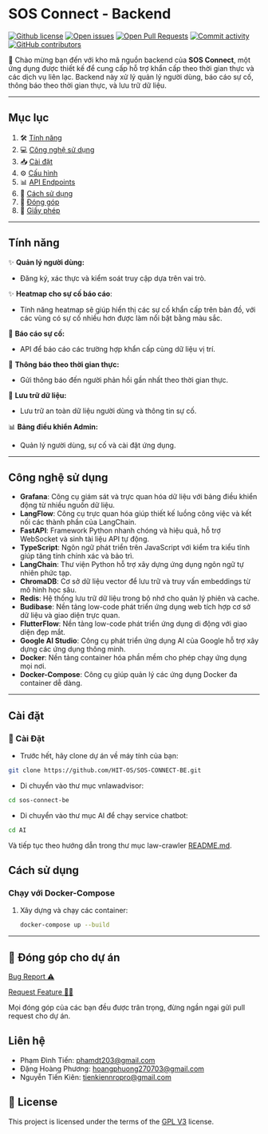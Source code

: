 # SOS Connect - Backend

[![Github license](https://img.shields.io/github/license/CTU-LinguTechies/VN-Law-Advisor.svg 'Github license')](https://github.com/HIT-OS/SOS-CONNECT-BE/blob/main/LICENSE)
[![Open issues](https://img.shields.io/github/issues/CTU-LinguTechies/VN-Law-Advisor.svg 'Open issues')](https://github.com/HIT-OS/SOS-CONNECT-BE/issues)
[![Open Pull Requests](https://img.shields.io/github/issues-pr/CTU-LinguTechies/VN-Law-Advisor.svg 'Open Pull Requests')](https://github.com/HIT-OS/SOS-CONNECT-BE/pulls)
[![Commit activity](https://img.shields.io/github/commit-activity/m/CTU-LinguTechies/VN-Law-Advisor.svg 'Commit activity')](https://github.com/HIT-OS/SOS-CONNECT-BE/graphs/commit-activity)
[![GitHub contributors](https://img.shields.io/github/contributors/CTU-LinguTechies/VN-Law-Advisor.svg 'Github contributors')](https://github.com/HIT-OS/SOS-CONNECT-BE/graphs/contributors)

🎉 Chào mừng bạn đến với kho mã nguồn backend của **SOS Connect**, một ứng dụng được thiết kế để cung cấp hỗ trợ khẩn cấp theo thời gian thực và các dịch vụ liên lạc. Backend này xử lý quản lý người dùng, báo cáo sự cố, thông báo theo thời gian thực, và lưu trữ dữ liệu.

---

## **Mục lục**

1. 🛠️ [Tính năng](#tính-nang)
2. 💻 [Công nghệ sử dụng](#cong-nghe-su-dung)
3. 📥 [Cài đặt](#cai-dat)
4. ⚙️ [Cấu hình](#cau-hinh)
5. 📊 [API Endpoints](#api-endpoints)
6. 🚀 [Cách sử dụng](#cach-su-dung)
7. 🤝 [Đóng góp](#dong-gop)
8. 📜 [Giấy phép](#giay-phep)

---

## **Tính năng**

✨ **Quản lý người dùng:**
  - Đăng ký, xác thực và kiểm soát truy cập dựa trên vai trò.

✨ **Heatmap cho sự cố báo cáo**:
   -  Tính năng heatmap sẽ giúp hiển thị các sự cố khẩn cấp trên bản đồ, với các vùng có sự cố nhiều hơn được làm nổi bật bằng màu sắc. 

📍 **Báo cáo sự cố:**
  - API để báo cáo các trường hợp khẩn cấp cùng dữ liệu vị trí.

🔔 **Thông báo theo thời gian thực:**
  - Gửi thông báo đến người phản hồi gần nhất theo thời gian thực.

💾 **Lưu trữ dữ liệu:**
  - Lưu trữ an toàn dữ liệu người dùng và thông tin sự cố.

📊 **Bảng điều khiển Admin:**
  - Quản lý người dùng, sự cố và cài đặt ứng dụng.

---

## **Công nghệ sử dụng**

- **Grafana**: Công cụ giám sát và trực quan hóa dữ liệu với bảng điều khiển động từ nhiều nguồn dữ liệu.
- **LangFlow**: Công cụ trực quan hóa giúp thiết kế luồng công việc và kết nối các thành phần của LangChain.
- **FastAPI**: Framework Python nhanh chóng và hiệu quả, hỗ trợ WebSocket và sinh tài liệu API tự động.
- **TypeScript**: Ngôn ngữ phát triển trên JavaScript với kiểm tra kiểu tĩnh giúp tăng tính chính xác và bảo trì.
- **LangChain**: Thư viện Python hỗ trợ xây dựng ứng dụng ngôn ngữ tự nhiên phức tạp.
- **ChromaDB**: Cơ sở dữ liệu vector để lưu trữ và truy vấn embeddings từ mô hình học sâu.
- **Redis**: Hệ thống lưu trữ dữ liệu trong bộ nhớ cho quản lý phiên và cache.
- **Budibase**: Nền tảng low-code phát triển ứng dụng web tích hợp cơ sở dữ liệu và giao diện trực quan.
- **FlutterFlow**: Nền tảng low-code phát triển ứng dụng di động với giao diện đẹp mắt.
- **Google AI Studio**: Công cụ phát triển ứng dụng AI của Google hỗ trợ xây dựng các ứng dụng thông minh.
- **Docker**: Nền tảng container hóa phần mềm cho phép chạy ứng dụng mọi nơi.
- **Docker-Compose**: Công cụ giúp quản lý các ứng dụng Docker đa container dễ dàng.

---

## **Cài đặt**

### 🔨 Cài Đặt

- Trước hết, hãy clone dự án về máy tính của bạn:

```bash
git clone https://github.com/HIT-OS/SOS-CONNECT-BE.git
```

- Di chuyển vào thư mục vnlawadvisor:

```bash
cd sos-connect-be
```

- Di chuyển vào thư mục AI để chạy service chatbot:
```bash
cd AI
```

Và tiếp tục theo hướng dẫn trong thư mục law-crawler [README.md](./AI/README.md).


## **Cách sử dụng**

### Chạy với Docker-Compose

1. Xây dựng và chạy các container:
   ```bash
   docker-compose up --build
   ```

---

## 🙌 Đóng góp cho dự án

<a href="https://github.com/HIT-OS/SOS-CONNECT-BE/issues/new?assignees=&labels=&projects=&template=bug_report.md&title=">Bug Report ⚠️
</a>

<a href="https://github.com/HIT-OS/SOS-CONNECT-BE/issues/new?assignees=&labels=&projects=&template=feature_request.md&title=">Request Feature 👩‍💻</a>

Mọi đóng góp của các bạn đều được trân trọng, đừng ngần ngại gửi pull request cho dự án.

## Liên hệ

- Phạm Đình Tiến: phamdt203@gmail.com
- Đặng Hoàng Phương: hoangphuong270703@gmail.com
- Nguyễn Tiến Kiên: tienkiennropro@gmail.com

## 📝 License

This project is licensed under the terms of the [GPL V3](LICENSE) license.
